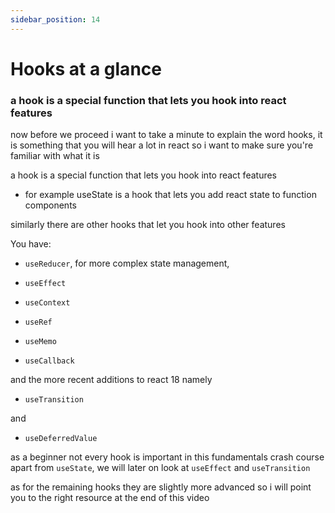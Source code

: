 ```yaml
---
sidebar_position: 14
---
```


# Hooks at a glance

### a hook is a special function that lets you hook into react features

now before we proceed i want to take a minute to explain the word hooks, it is something that you will hear a lot in react so i want to make sure you're familiar with what it is

a hook is a special function that lets you hook into react features

- for example useState is a hook that lets you add react state to function components

similarly there are other hooks that let you hook into other features

You have:

- `useReducer`, for more complex state management,

- `useEffect`

- `useContext`

- `useRef`

- `useMemo`

- `useCallback`

and the more recent additions to react 18 namely

- `useTransition`

and

- `useDeferredValue`

as a beginner not every hook is important in this fundamentals crash course apart from `useState`, we will later on look at `useEffect` and `useTransition`

as for the remaining hooks they are slightly more advanced so i will point you to the right resource at the end of this video
